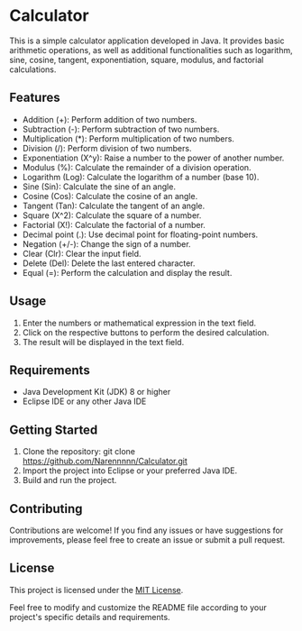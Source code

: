 # Calculator

This is a simple calculator application developed in Java. It provides basic arithmetic operations, as well as additional functionalities such as logarithm, sine, cosine, tangent, exponentiation, square, modulus, and factorial calculations.

## Features

- Addition (+): Perform addition of two numbers.
- Subtraction (-): Perform subtraction of two numbers.
- Multiplication (*): Perform multiplication of two numbers.
- Division (/): Perform division of two numbers.
- Exponentiation (X^y): Raise a number to the power of another number.
- Modulus (%): Calculate the remainder of a division operation.
- Logarithm (Log): Calculate the logarithm of a number (base 10).
- Sine (Sin): Calculate the sine of an angle.
- Cosine (Cos): Calculate the cosine of an angle.
- Tangent (Tan): Calculate the tangent of an angle.
- Square (X^2): Calculate the square of a number.
- Factorial (X!): Calculate the factorial of a number.
- Decimal point (.): Use decimal point for floating-point numbers.
- Negation (+/-): Change the sign of a number.
- Clear (Clr): Clear the input field.
- Delete (Del): Delete the last entered character.
- Equal (=): Perform the calculation and display the result.

## Usage

1. Enter the numbers or mathematical expression in the text field.
2. Click on the respective buttons to perform the desired calculation.
3. The result will be displayed in the text field.

## Requirements

- Java Development Kit (JDK) 8 or higher
- Eclipse IDE or any other Java IDE

## Getting Started

1. Clone the repository:
git clone https://github.com/Narennnnn/Calculator.git
2. Import the project into Eclipse or your preferred Java IDE.
3. Build and run the project.

## Contributing

Contributions are welcome! If you find any issues or have suggestions for improvements, please feel free to create an issue or submit a pull request.

## License

This project is licensed under the [MIT License](LICENSE).

Feel free to modify and customize the README file according to your project's specific details and requirements.
